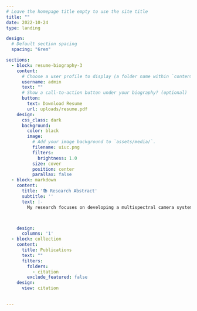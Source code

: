 ```yaml
---
# Leave the homepage title empty to use the site title
title: ""
date: 2022-10-24
type: landing

design:
  # Default section spacing
  spacing: "6rem"

sections:
  - block: resume-biography-3
    content:
      # Choose a user profile to display (a folder name within `content/authors/`)
      username: admin
      text: ""
      # Show a call-to-action button under your biography? (optional)
      button:
        text: Download Resume
        url: uploads/resume.pdf
    design:
      css_class: dark
      background:
        color: black
        image:
          # Add your image background to `assets/media/`.
          filename: uiuc.png
          filters:
            brightness: 1.0
          size: cover
          position: center
          parallax: false
  - block: markdown
    content:
      title: '📚 Research Abstract'
      subtitle: ''
      text: |-
        My research focuses on developing a multispectral camera system for labeled and label-free fluorescence cancer imaging. Inspired by the unique structure of the mantis shrimp's eye, this camera can simultaneously capture images across the UV, visible, and NIR spectrums. The system has significant implications for advancing image-guided surgery and intraoperative pathology. Based on the bioinspired camera, I also developed a lensless microscopy within the UV-Visible-NIR spectrum. By replacing expensive optical lenses with a holographic diffuser, the lensless microscopy achieves even higher resolution and enables three-dimensional imaging with a single shot. To optimize the bioinspired camera's image demosaicing, I designed and trained a 20-layer convolutional network with residual learning, significantly enhancing reconstructed image quality compared to traditional methods.



    design:
      columns: '1'
  - block: collection
    content:
      title: Publications
      text: ""
      filters:
        folders:
          - citation
        exclude_featured: false
    design:
      view: citation
 

---
```

